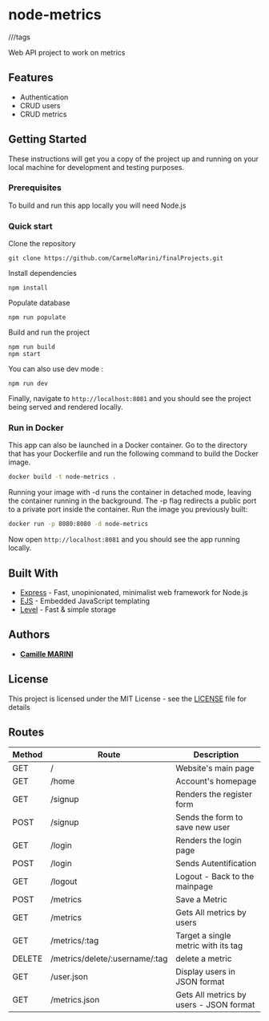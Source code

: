 # node-metrics

///tags

Web API project to work on metrics

## Features

  * Authentication
  * CRUD users
  * CRUD metrics

## Getting Started

These instructions will get you a copy of the project up and running on your local machine for development and testing purposes.

### Prerequisites

To build and run this app locally you will need Node.js

### Quick start

Clone the repository
```console
git clone https://github.com/CarmeloMarini/finalProjects.git
```

Install dependencies
```console
npm install
```

Populate database
```console
npm run populate
```

Build and run the project
```console
npm run build
npm start
```

You can also use dev mode :
```console
npm run dev
```

Finally, navigate to `http://localhost:8081` and you should see the project being served and rendered locally.

### Run in Docker

This app can also be launched in a Docker container. Go to the directory that has your Dockerfile and run the following command to build the Docker image.
```bash
docker build -t node-metrics .
```

Running your image with -d runs the container in detached mode, leaving the container running in the background. The -p flag redirects a public port to a private port inside the container. Run the image you previously built:
```bash
docker run -p 8080:8080 -d node-metrics
```

Now open `http://localhost:8081` and you should see the app running locally.


## Built With

* [Express](https://expressjs.com/) - Fast, unopinionated, minimalist web framework for Node.js
* [EJS](https://ejs.co/) - Embedded JavaScript templating
* [Level](https://github.com/Level/level) - Fast & simple storage

## Authors

* [**Camille MARINI**](https://github.com/CarmeloMarini)

## License

This project is licensed under the MIT License - see the [LICENSE](LICENSE) file for details

## Routes


| Method | Route | Description |
| - | - | - |
| GET | / | Website's main page |
| GET | /home | Account's homepage |
| GET | /signup | Renders the register form |
| POST | /signup | Sends the form to save new user |
| GET | /login | Renders the login page |
| POST | /login | Sends Autentification |
| GET | /logout | Logout - Back to the mainpage |
| POST | /metrics | Save a Metric |
| GET | /metrics | Gets All metrics by users |
| GET | /metrics/:tag | Target a single metric with its tag |
| DELETE | /metrics/delete/:username/:tag | delete a metric |
| GET | /user.json | Display users in JSON format |
| GET | /metrics.json | Gets All metrics by users - JSON format |

